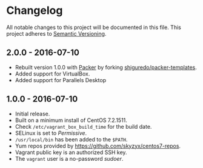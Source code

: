 # Changelog

All notable changes to this project will be documented in this file. This project adheres to [Semantic Versioning](http://semver.org/).

## 2.0.0 - 2016-07-10

* Rebuilt version 1.0.0 with [Packer](https://packer.io) by forking [shiguredo/packer-templates](https://github.com/shiguredo/packer-templates/tree/develop/centos-7.1).
* Added support for VirtualBox.
* Added support for Parallels Desktop

## 1.0.0 - 2016-07-10

* Initial release.
* Built on a minimum install of CentOS 7.2.1511.
* Check `/etc/vagrant_box_build_time` for the build date.
* SELinux is set to _Permissive_.
* `/usr/local/bin` has been added to the `$PATH`.
* Yum repos provided by <https://github.com/skyzyx/centos7-repos>.
* Vagrant public key is an authorized SSH key.
* The `vagrant` user is a no-password _sudoer_.
